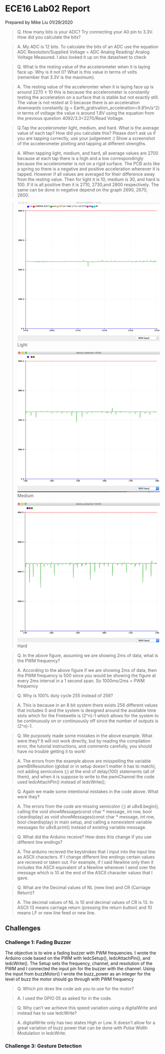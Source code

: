 # ECE16 Lab02 Report
Prepared by Mike Liu
01/29/2020
>Q. How many bits is your ADC? Try connecting your A0 pin to 3.3V. How did you calculate the bits?

>A. My ADC is 12 bits. To calculate the bits of an ADC use the equation ADC Resolution/Supplied Voltage = ADC Analog Reading/ Analog Voltage Measured. I also looked it up on the datasheet to check

>Q. What is the resting value of the accelerometer when it is laying face up. Why is it not 0? What is this value in terms of volts (remember that 3.3V is the maximum).

>A. The resting value of the acceleromter when it is laying face up is around 2270 ± 10 this is because the accelerometer is constantly testing the acceleration on a surface that is stable but not exactly still. The value is not rested at 0 because there is an acceleration downwards constantly (g = Earth_grativation_acceleration=9.81m/s^2) in terms of voltage the value is around 1.8V using the equation from the previous question 4092/3.3=2270/Read Voltage.

>Q.Tap the accelerometer light, medium, and hard. What is the average value of each tap? How did you calculate this? Please don’t ask us if you are tapping correctly, use your judgement :) Show a screenshot of the accelerometer plotting and tapping at different strengths.

>A. When tapping light, medium, and hard, all average values are 2700 because at each tap there is a high and a low correspondingly because the accelerometer is not on a rigid surface. The PCB acts like a spring so there is a negative and positive acceleration whenever it is tapped. However if all values are averaged for their difference away from the resting value. Then for light it is 10, medium is 30, and hard is 100. If it is all positive then it is 2710, 2730,and 2800 respectively. The same can be done in negative depend on the graph 2690, 2670, 2600.

>![Accelerometer_Light](fig/LAB02_IMAGES/Accelerometer_Light.png)
>Light
>
>![Accelerometer_Medium](fig/LAB02_IMAGES/Accelerometer_Medium.png)
>Medium
>
>![Accelerometer_Hard](fig/LAB02_IMAGES/Accelerometer_Hard.png)
>Hard

>Q. In the above figure, assuming we are showing 2ms of data, what is the PWM frequency?

>A. According to the above figure if we are showing 2ms of data, then the PWM frequency is 500 since you would be showing the figure at every 2ms interval in a 1 second span. So 1000ms/2ms = PWM frequency

>Q. Why is 100% duty cycle 255 instead of 256?

>A. This is because in an 8 bit system there exists 256 different values that includes 0 and the system is designed around the available time slots which for the Firebeetle is (2^n)-1 which allows for the system to be continuously on or continuously off since the number of outputs is (2^n)-1.

>Q. We purposely made some mistakes in the above example.  What were they? It will not work directly, but by reading the compilation error, the tutorial instructions, and comments carefully, you should have no trouble getting it to work!

>A. The errors from the example above are misspelling the variable pwmBitResolution (global or in setup doesn't matter it has to match), not adding semicolons (;) at the end of delay(100) statements (all of them), and when it is suppose to write to the pwmChannel the code used ledcAttachPin() instead of ledcWrite();

>Q. Again we made some intentional mistakes in the code above. What were they?

>A. The errors from the code are missing semicolon (;) at u8x8.begin(), calling the void showMessage(const char * message, int row, bool cleardisplay) as void showMessages(const char * message, int row, bool cleardisplay) in main setup, and calling a nonexistent variable messages for u8x8.print() instead of existing variable message.

>Q. What did the Arduino receive? How does this change if you use different line endings?

>A. The arduino recieved the keystrokes that I input into the input line as ASCII characters. If I change different line endings certain values are recieved or taken out. For example, if I said Newline only then it includes the ASCII equivalent of a Newline whenever I send over the message which is 10 at the end of the ASCII character values that I gave.

>Q. What are the Decimal values of NL (new line) and CR (Carriage Return)?

> A. The decimal values of NL is 10 and decimal values of CR is 13. In ASCII 13 means carriage return (pressing the return button) and 10 means LF or new line feed or new line.

## Challenges

### Challenge 1: Fading Buzzer
The objective is to wire a fading buzzer with PWM frequencies. I wrote the Arduino code based on the PWM with ledcSetup(), ledcAttachPin(), and ledcWrite(). The Setup sets the frequency, channel, and resolution of the PWM and I connected the input pin for the buzzer with the channel. Using the input from buzzMotor() I wrote the  buzz_power as an integer for the level of buzz the motor should go through with PWM frequency

>Q. Which pin does the code ask you to use for the motor?

>A. I used the GPIO 05 as asked for in the code.

>Q. Why can’t we achieve this speed variation using a digitalWrite and instead has to use ledcWrite?

>A. digitalWrite only has two states High or Low. It doesn't allow for a great variation of buzz power that can be done with Pulse Width Modulation in ledcWrite.

### Challenge 3: Gesture Detection

